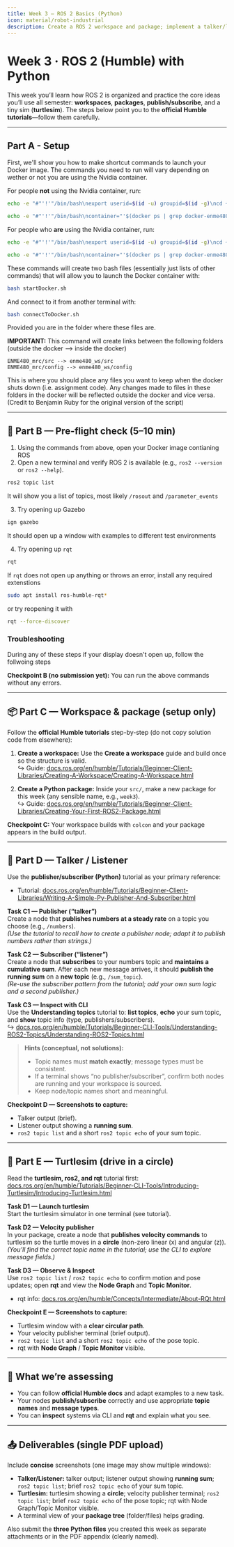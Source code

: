 ```yaml
---
title: Week 3 — ROS 2 Basics (Python)
icon: material/robot-industrial
description: Create a ROS 2 workspace and package; implement a talker/listener; drive turtlesim; inspect with CLI and rqt.
---
```


# Week 3 · ROS 2 (Humble) with Python

This week you’ll learn how ROS 2 is organized and practice the core ideas you’ll use all semester: **workspaces**, **packages**, **publish/subscribe**, and a tiny sim (**turtlesim**). The steps below point you to the **official Humble tutorials**—follow them carefully.

---

## Part A - Setup

First, we'll show you how to make shortcut commands to launch your Docker image. The commands you need to run will vary depending on wether or not you are using the Nvidia container.

For people **not** using the Nvidia container, run:
```bash
echo -e "#"'!'"/bin/bash\nexport userid=$(id -u) groupid=$(id -g)\ncd ~/ENME480_mrc/docker\ndocker compose -f humble-enme480_ur3e-compose.yml run --rm enme480_ur3e-docker" > startDocker.sh

echo -e "#"'!'"/bin/bash\ncontainer="'$(docker ps | grep docker-enme480_ur3e-docker-run | cut -b 1-12)'"\necho Found running container "'$container'". Connecting...\ndocker exec -ti "'$container'" bash" > connectToDocker.sh
```

For people who **are** using the Nvidia container, run:
```bash
echo -e "#"'!'"/bin/bash\nexport userid=$(id -u) groupid=$(id -g)\ncd ~/ENME480_mrc/docker\ndocker compose -f humble-enme480_ur3e-nvidia-compose.yml run --rm enme480_ur3e-docker" > startDocker.sh

echo -e "#"'!'"/bin/bash\ncontainer="'$(docker ps | grep docker-enme480_ur3e-docker-run | cut -b 1-12)'"\necho Found running container "'$container'". Connecting...\ndocker exec -ti "'$container'" bash" > connectToDocker.sh
```

These commands will create two bash files (essentially just lists of other commands) that will allow you to launch the Docker container with:
```bash
bash startDocker.sh
```

And connect to it from another terminal with:
```bash
bash connectToDocker.sh
```
Provided you are in the folder where these files are.

**IMPORTANT:** This command will create links between the following folders (outside the docker --> inside the docker)

```
ENME480_mrc/src --> enme480_ws/src
ENME480_mrc/config --> enme480_ws/config
```
This is where you should place any files you want to keep when the docker shuts down (i.e. assignment code). Any changes made to files in these folders in the docker will be reflected outside the docker and vice versa.
(Credit to Benjamin Ruby for the original version of the script)

---

## 🛫 Part B — Pre-flight check (5–10 min)

<!-- 1) Create a folder for this course (e.g., `~/enme480_ws`) to keep things tidy. -->
1) Using the commands from above, open your Docker image contianing ROS
2) Open a new terminal and verify ROS 2 is available (e.g., `ros2 --version` or `ros2 --help`).  
```bash
ros2 topic list
```
It will show you a list of topics, most likely `/rosout` and `/parameter_events`

3) Try opening up Gazebo
```bash
ign gazebo
```
It should open up a window with examples to different test environments

4) Try opening up `rqt`
```bash
rqt
```
If `rqt` does not open up anything or throws an error, install any required extenstions
```bash
sudo apt install ros-humble-rqt*
```
or try reopening it with 
```bash
rqt --force-discover
```

### Troubleshooting

During any of these steps if your display doesn't open up, follow the follwoing steps

<!--4) Create a symlink into the docker container by opening a new terminal (while leaving the container open) and running:

```bash
docker exec <HIT TAB> ln -s ~/<NAME OF THE FOLDER YOU JUST MADE> ~/<NAME YOU WANT THE FOLDER TO HAVE INSIDE DOCKER> 
```
This will cause the folder you just created to appear inside the docker image, letting you work inside of it without deleting your work when the container closes. This is called a *symbolic link*. We will provide instrucitons on how to make this permanent soon, but for the time being you will need to rerun this command each time you restart the container.-->


**Checkpoint B (no submission yet):** You can run the above commands without any errors.

---

## 📦 Part C — Workspace & package (setup only)

Follow the **official Humble tutorials** step-by-step (do not copy solution code from elsewhere):

1) **Create a workspace:** Use the **Create a workspace** guide and build once so the structure is valid.  
   ↪ Guide: [docs.ros.org/en/humble/Tutorials/Beginner-Client-Libraries/Creating-A-Workspace/Creating-A-Workspace.html](https://docs.ros.org/en/humble/Tutorials/Beginner-Client-Libraries/Creating-A-Workspace/Creating-A-Workspace.html)

2) **Create a Python package:** Inside your `src/`, make a new package for this week (any sensible name, e.g., `week3`).  
   ↪ Guide: [docs.ros.org/en/humble/Tutorials/Beginner-Client-Libraries/Creating-Your-First-ROS2-Package.html](https://docs.ros.org/en/humble/Tutorials/Beginner-Client-Libraries/Creating-Your-First-ROS2-Package.html)

**Checkpoint C:** Your workspace builds with `colcon` and your package appears in the build output.

---

## 📡 Part D — Talker / Listener

Use the **publisher/subscriber (Python)** tutorial as your primary reference:

- Tutorial: [docs.ros.org/en/humble/Tutorials/Beginner-Client-Libraries/Writing-A-Simple-Py-Publisher-And-Subscriber.html](https://docs.ros.org/en/humble/Tutorials/Beginner-Client-Libraries/Writing-A-Simple-Py-Publisher-And-Subscriber.html)

**Task C1 — Publisher (“talker”)**  
Create a node that **publishes numbers at a steady rate** on a topic you choose (e.g., `/numbers`).  
*(Use the tutorial to recall how to create a publisher node; adapt it to publish numbers rather than strings.)*

**Task C2 — Subscriber (“listener”)**  
Create a node that **subscribes** to your numbers topic and **maintains a cumulative sum**. After each new message arrives, it should **publish the running sum** on a **new topic** (e.g., `/sum_topic`).  
*(Re-use the subscriber pattern from the tutorial; add your own sum logic and a second publisher.)*

**Task C3 — Inspect with CLI**  
Use the **Understanding topics** tutorial to: **list topics**, **echo** your sum topic, and **show** topic info (type, publishers/subscribers).  
↪ [docs.ros.org/en/humble/Tutorials/Beginner-CLI-Tools/Understanding-ROS2-Topics/Understanding-ROS2-Topics.html](https://docs.ros.org/en/humble/Tutorials/Beginner-CLI-Tools/Understanding-ROS2-Topics/Understanding-ROS2-Topics.html)

> **Hints (conceptual, not solutions):**
> - Topic names must **match exactly**; message types must be consistent.  
> - If a terminal shows “no publisher/subscriber”, confirm both nodes are running and your workspace is sourced.  
> - Keep node/topic names short and meaningful.

**Checkpoint D — Screenshots to capture:**  
- Talker output (brief).  
- Listener output showing a **running sum**.  
- `ros2 topic list` and a short `ros2 topic echo` of your sum topic.

---

## 🐢 Part E — Turtlesim (drive in a circle)

Read the **turtlesim, ros2, and rqt** tutorial first:  
[docs.ros.org/en/humble/Tutorials/Beginner-CLI-Tools/Introducing-Turtlesim/Introducing-Turtlesim.html](https://docs.ros.org/en/humble/Tutorials/Beginner-CLI-Tools/Introducing-Turtlesim/Introducing-Turtlesim.html)

**Task D1 — Launch turtlesim**  
Start the turtlesim simulator in one terminal (see tutorial).

**Task D2 — Velocity publisher**  
In your package, create a node that **publishes velocity commands** to turtlesim so the turtle moves in a **circle** (non-zero linear \(x\) and angular \(z\)).  
*(You’ll find the correct topic name in the tutorial; use the CLI to explore message fields.)*

**Task D3 — Observe & Inspect**  
Use `ros2 topic list` / `ros2 topic echo` to confirm motion and pose updates; open **rqt** and view the **Node Graph** and **Topic Monitor**.  
- rqt info: [docs.ros.org/en/humble/Concepts/Intermediate/About-RQt.html](https://docs.ros.org/en/humble/Concepts/Intermediate/About-RQt.html)

**Checkpoint E — Screenshots to capture:**  
- Turtlesim window with a **clear circular path**.  
- Your velocity publisher terminal (brief output).  
- `ros2 topic list` and a short `ros2 topic echo` of the pose topic.  
- rqt with **Node Graph** / **Topic Monitor** visible.

---

## 🔎 What we’re assessing

- You can follow **official Humble docs** and adapt examples to a new task.  
- Your nodes **publish/subscribe** correctly and use appropriate **topic names** and **message types**.  
- You can **inspect** systems via CLI and **rqt** and explain what you see.

---

## 📤 Deliverables (single PDF upload)

Include **concise** screenshots (one image may show multiple windows):

- **Talker/Listener:** talker output; listener output showing **running sum**; `ros2 topic list`; brief `ros2 topic echo` of your sum topic.  
- **Turtlesim:** turtlesim showing a **circle**; velocity publisher terminal; `ros2 topic list`; brief `ros2 topic echo` of the pose topic; rqt with Node Graph/Topic Monitor visible.  
- A terminal view of your **package tree** (folder/files) helps grading.

Also submit the **three Python files** you created this week as separate attachments or in the PDF appendix (clearly named).

